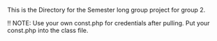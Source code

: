 This is the Directory for the Semester long group project for group 2.



!! NOTE:
Use your own const.php for credentials after pulling.
Put your const.php into the class file.



